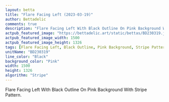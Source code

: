 ```yaml
---
layout: betta
title: "Flare Facing Left (2023-03-19)"
author: Bettadelic
comments: true
description: "Flare Facing Left With Black Outline On Pink Background With Stripe Pattern."
actpub_featured_image: "https://bettadelic.art/static/bettas/BD230319.jpg"
actpub_featured_image_width: 1500
actpub_featured_image_height: 1326
tags: [Flare Facing Left, Black Outline, Pink Background, Stripe Pattern, March 2023]
unitName: "BD230319"
line_color: "Black"
background_color: "Pink"
width: 1500
height: 1326
algorithm: "Stripe"
---
```


Flare Facing Left With Black Outline On Pink Background With Stripe Pattern.
